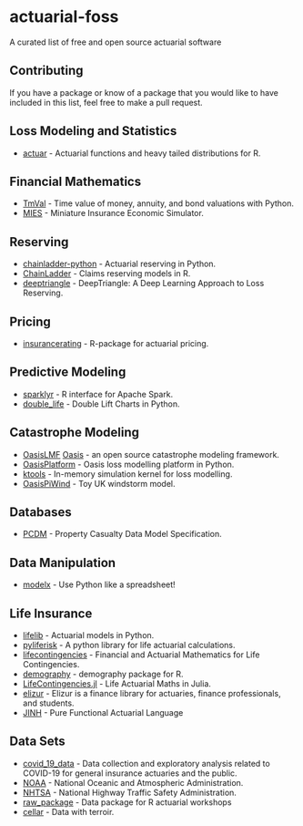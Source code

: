 # actuarial-foss
A curated list of free and open source actuarial software

## Contributing

If you have a package or know of a package that you would like to have included in this list, feel free to make a pull request.

## Loss Modeling and Statistics
- [actuar](https://github.com/vigou3/actuar) - Actuarial functions and heavy tailed distributions for R.

## Financial Mathematics
- [TmVal](https://github.com/genedan/TmVal) - Time value of money, annuity, and bond valuations with Python.
- [MIES](https://github.com/genedan/MIES) - Miniature Insurance Economic Simulator.

## Reserving
- [chainladder-python](https://github.com/casact/chainladder-python) - Actuarial reserving in Python.
- [ChainLadder](https://github.com/mages/chainladder) - Claims reserving models in R.
- [deeptriangle](https://github.com/kasaai/deeptriangle) - DeepTriangle: A Deep Learning Approach to Loss Reserving.

## Pricing
- [insurancerating](https://github.com/MHaringa/insurancerating) - R-package for actuarial pricing.

## Predictive Modeling
- [sparklyr](https://github.com/sparklyr/sparklyr) - R interface for Apache Spark.
- [double_life](https://github.com/casact/double_lift) - Double Lift Charts in Python.

## Catastrophe Modeling
- [OasisLMF](https://github.com/OasisLMF/OasisLMF) [Oasis](https://github.com/OasisLMF) - an open source catastrophe modeling framework.
- [OasisPlatform](https://github.com/OasisLMF/OasisPlatform) - Oasis loss modelling platform in Python.
- [ktools](https://github.com/OasisLMF/ktools) - In-memory simulation kernel for loss modelling.
- [OasisPiWind](https://github.com/OasisLMF/OasisPiWind) - Toy UK windstorm model.

## Databases
- [PCDM](https://github.com/genedan/MIES) - Property Casualty Data Model Specification.

## Data Manipulation
- [modelx](https://github.com/fumitoh/modelx) - Use Python like a spreadsheet!

## Life Insurance
- [lifelib](https://github.com/fumitoh/lifelib) - Actuarial models in Python.
- [pyliferisk](https://github.com/franciscogarate/pyliferisk) - A python library for life actuarial calculations.
- [lifecontingencies](https://github.com/spedygiorgio/lifecontingencies) - Financial and Actuarial Mathematics for Life Contingencies.
- [demography](https://github.com/robjhyndman/demography) - demography package for R.
- [LifeContingencies.jl](https://github.com/JuliaActuary/LifeContingencies.jl) - Life Actuarial Maths in Julia.
- [elizur](https://github.com/trollefson/elizur) - Elizur is a finance library for actuaries, finance professionals, and students.
- [JINH](https://github.com/SUNJIANZHI/JINH) - Pure Functional Actuarial Language

## Data Sets

- [covid_19_data](https://github.com/casact/covid_19_data) - Data collection and exploratory analysis related to COVID-19 for general insurance actuaries and the public.
- [NOAA](https://www.ncdc.noaa.gov/) - National Oceanic and Atmospheric Administration.
- [NHTSA](https://www.nhtsa.gov/research-data/databases-and-software) - National Highway Traffic Safety Administration.
- [raw_package](https://github.com/casact/raw_package) - Data package for R actuarial workshops
- [cellar](https://github.com/kasaai/cellar) - Data with terroir.
